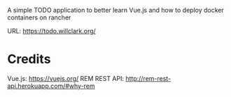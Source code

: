 A simple TODO application to better learn Vue.js and how to deploy docker containers on rancher

URL: https://todo.willclark.org/

# Credits

Vue.js: https://vuejs.org/
REM REST API: http://rem-rest-api.herokuapp.com/#why-rem
